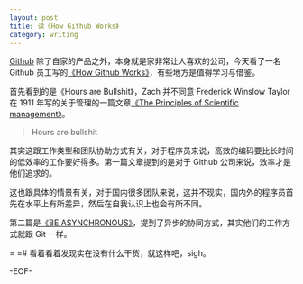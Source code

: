 ```yaml
---
layout: post
title: 读《How Github Works》
category: writing
---
```

[Github](http://github.com) 除了自家的产品之外，本身就是家非常让人喜欢的公司，今天看了一名 Github 员工写的[《How Github Works》](http://zachholman.com/posts/how-github-works/)，有些地方是值得学习与借鉴。

首先看到的是《Hours are Bullshit》，Zach 并不同意 Frederick Winslow Taylor 在 1911 年写的关于管理的一篇文章[《The Principles of Scientific management》](http://en.wikipedia.org/wiki/The_Principles_of_Scientific_Management)。

> Hours are bullshit

其实这跟工作类型和团队协助方式有关，对于程序员来说，高效的编码要比长时间的低效率的工作要好得多。第一篇文章提到的是对于 Github 公司来说，效率才是他们追求的。

这也跟具体的情景有关，对于国内很多团队来说，这并不现实，国内外的程序员首先在水平上有所差异，然后在自我认识上也会有所不同。

第二篇是[《BE ASYNCHRONOUS》](http://zachholman.com/posts/how-github-works-asynchronous/)，提到了异步的协同方式，其实他们的工作方式就跟 Git 一样。

= =# 看着看着发现实在没有什么干货，就这样吧，sigh。

-EOF-

